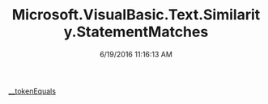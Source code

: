 ﻿---
title: Microsoft.VisualBasic.Text.Similarity.StatementMatches
date: 6/19/2016 11:16:13 AM
---

[__tokenEquals](T-Microsoft.VisualBasic.Text.Similarity.StatementMatches.__tokenEquals.html)
